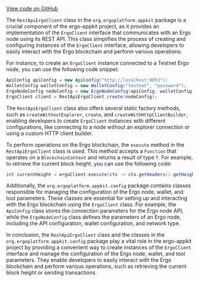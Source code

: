 [View code on GitHub](https://github.com/ergoplatform/ergo-appkit/.autodoc/docs/json/appkit/src/main/java/org/ergoplatform)

The `RestApiErgoClient` class in the `org.ergoplatform.appkit` package is a crucial component of the ergo-appkit project, as it provides an implementation of the `ErgoClient` interface that communicates with an Ergo node using its REST API. This class simplifies the process of creating and configuring instances of the `ErgoClient` interface, allowing developers to easily interact with the Ergo blockchain and perform various operations.

For instance, to create an `ErgoClient` instance connected to a Testnet Ergo node, you can use the following code snippet:

```java
ApiConfig apiConfig = new ApiConfig("http://localhost:9053");
WalletConfig walletConfig = new WalletConfig("testnet", "password");
ErgoNodeConfig nodeConfig = new ErgoNodeConfig(apiConfig, walletConfig, NetworkType.TESTNET);
ErgoClient client = RestApiErgoClient.create(nodeConfig);
```

The `RestApiErgoClient` class also offers several static factory methods, such as `createWithoutExplorer`, `create`, and `createWithHttpClientBuilder`, enabling developers to create `ErgoClient` instances with different configurations, like connecting to a node without an explorer connection or using a custom HTTP client builder.

To perform operations on the Ergo blockchain, the `execute` method in the `RestApiErgoClient` class is used. This method accepts a `Function` that operates on a `BlockchainContext` and returns a result of type `T`. For example, to retrieve the current block height, you can use the following code:

```java
int currentHeight = ergoClient.execute(ctx -> ctx.getHeaders().getHeight());
```

Additionally, the `org.ergoplatform.appkit.config` package contains classes responsible for managing the configuration of the Ergo node, wallet, and tool parameters. These classes are essential for setting up and interacting with the Ergo blockchain using the `ErgoClient` class. For example, the `ApiConfig` class stores the connection parameters for the Ergo node API, while the `ErgoNodeConfig` class defines the parameters of an Ergo node, including the API configuration, wallet configuration, and network type.

In conclusion, the `RestApiErgoClient` class and the classes in the `org.ergoplatform.appkit.config` package play a vital role in the ergo-appkit project by providing a convenient way to create instances of the `ErgoClient` interface and manage the configuration of the Ergo node, wallet, and tool parameters. They enable developers to easily interact with the Ergo blockchain and perform various operations, such as retrieving the current block height or sending transactions.

